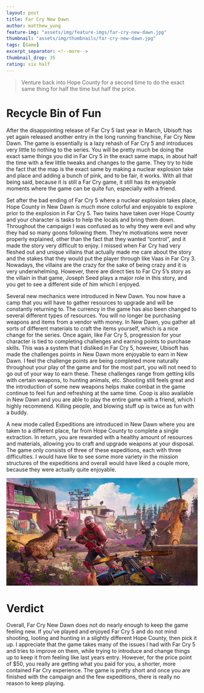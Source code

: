 ```yaml
---
layout: post
title: Far Cry New Dawn
author: matthew_yung
feature-img: "assets/img/feature-imgs/far-cry-new-dawn.jpg"
thumbnail: "assets/img/thumbnails/far-cry-new-dawn.jpg"
tags: [Game]
excerpt_separator: <!--more-->
thumbnail_drop: 35
rating: six half
---
```


> Venture back into Hope County for a second time to do the exact same thing for half the time but half the price.
<!--more-->

# Recycle Bin of Fun

After the disappointing release of Far Cry 5 last year in March, Ubisoft has yet again released another entry in the long running franchise, Far Cry New Dawn. The game is essentially is a lazy rehash of Far Cry 5 and introduces very little to nothing to the series. You will be pretty much be doing the exact same things you did in Far Cry 5 in the exact same maps, in about half the time with a few little tweaks and changes to the game. They try to hide the fact that the map is the exact same by making a nuclear explosion take and place and adding a bunch of pink, and to be fair, it works. With all that being said, because it is still a Far Cry game, it still has its enjoyable moments where the game can be quite fun, especially with a friend.

Set after the bad ending of Far Cry 5 where a nuclear explosion takes place, Hope County in New Dawn is much more colorful and enjoyable to explore prior to the explosion in Far Cry 5. Two twins have taken over Hope County and your character is tasks to help the locals and bring them down. Throughout the campaign I was confused as to why they were evil and why they had so many goons following them. They’re motivations were never properly explained, other than the fact that they wanted “control”, and it made the story very difficult to enjoy. I missed when Far Cry had very fleshed out and unique villains that actually made me care about the story and the stakes that they would put the player through like Vaas in Far Cry 3. Nowadays, the villains are the crazy for the sake of being crazy and it is very underwhelming. However, there are direct ties to Far Cry 5’s story as the villain in that game, Joseph Seed plays a major role in this story, and you get to see a different side of him which I enjoyed.

Several new mechanics were introduced in New Dawn. You now have a camp that you will have to gather resources to upgrade and will be constantly returning to. The currency in the game has also been changed to several different types of resources. You will no longer be purchasing weapons and items from a vendor with money. In New Dawn, you gather all sorts of different materials to craft the items yourself, which is a nice change for the series. Once again, like Far Cry 5, progression for your character is tied to completing challenges and earning points to purchase skills. This was a system that I disliked in Far Cry 5, however, Ubisoft has made the challenges points in New Dawn more enjoyable to earn in New Dawn. I feel the challenge points are being completed more naturally throughout your play of the game and for the most part, you will not need to go out of your way to earn these. These challenges range from getting kills with certain weapons, to hunting animals, etc. Shooting still feels great and the introduction of some new weapons helps make combat in the game continue to feel fun and refreshing at the same time. Coop is also available in New Dawn and you are able to play the entire game with a friend, which I highly recommend. Killing people, and blowing stuff up is twice as fun with a buddy.

A new mode called Expeditions are introduced in New Dawn where you are taken to a different place, far from Hope County to complete a single extraction. In return, you are rewarded with a healthy amount of resources and materials, allowing you to craft and upgrade weapons at your disposal. The game only consists of three of these expeditions, each with three difficulties. I would have like to see some more variety in the mission structures of the expeditions and overall would have liked a couple more, because they were actually quite enjoyable.

![Recycle Bin of Fun](/assets/img/in-line/far-cry-new-dawn.jpg)

# Verdict

Overall, Far Cry New Dawn does not do nearly enough to keep the game feeling new. If you’ve played and enjoyed Far Cry 5 and do not mind shooting, looting and hunting in a slightly different Hope County, then pick it up. I appreciate that the game takes many of the issues I had with Far Cry 5 and tries to improve on them, while trying to introduce and change things up to keep it from feeling like last years entry. However, for the price point of $50, you really are getting what you paid for you, a shorter, more contained Far Cry experience. The game is pretty short and once you are finished with the campaign and the few expeditions, there is really no reason to keep playing.
